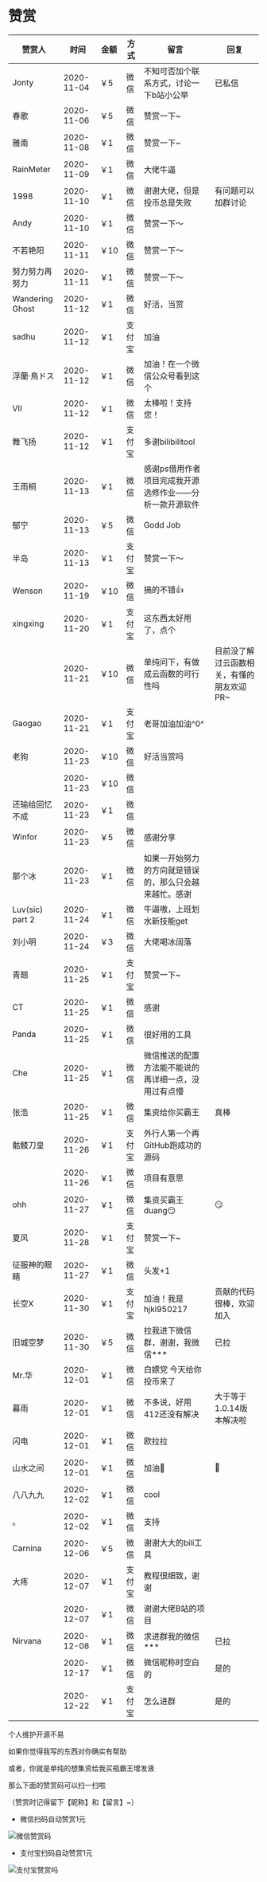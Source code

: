 # 赞赏

| 赞赏人 | 时间 | 金额 | 方式 | 留言 | 回复
| ---------- | -------------- | -------------- | -------------- | -------------- | -------------- |
| Jonty | 2020-11-04 | ￥5 | 微信 | 不知可否加个联系方式，讨论一下b站小公举 | 已私信 |
| 春歌 | 2020-11-06 | ￥5 | 微信 | 赞赏一下~ |  |
| 雅南 | 2020-11-08 | ￥1 | 微信 | 赞赏一下~ |  |
| RainMeter | 2020-11-09 | ￥1 | 微信 | 大佬牛逼 |  |
| 1998 | 2020-11-10 | ￥1 | 微信 | 谢谢大佬，但是投币总是失败 | 有问题可以加群讨论 |
| Andy | 2020-11-10 | ￥1 | 微信 | 赞赏一下～ |  |
| 不若艳阳 | 2020-11-11 | ￥10 | 微信 | 赞赏一下～ |  |
| 努力努力再努力 | 2020-11-11 | ￥1 | 微信 | 赞赏一下～ |  |
| Wandering Ghost | 2020-11-12 | ￥1 | 微信 | 好活，当赏 |  |
| sadhu | 2020-11-12 | ￥1 | 支付宝 | 加油 |  |
| 浮蘭·鳥ドス | 2020-11-12 | ￥1 | 微信 | 加油！在一个微信公众号看到这个 |  |
| Ⅶ | 2020-11-12 | ￥1 | 微信 | 太棒啦！支持您！ |  |
| 舞飞扬 | 2020-11-12 | ￥1 | 支付宝 | 多谢bilibilitool |  |
| 王雨桐 | 2020-11-13 | ￥1 | 微信 | 感谢ps借用作者项目完成我开源选修作业——分析一款开源软件 |  |
| 郁宁 | 2020-11-13 | ￥5 | 微信 | Godd Job |  |
| 半岛 | 2020-11-13 | ￥1 | 支付宝 | 赞赏一下～ |  |
| Wenson | 2020-11-19 | ￥10 | 微信 | 搞的不错👍 |  |
| xingxing | 2020-11-20 | ￥1 | 支付宝 | 这东西太好用了，点个 |  |
|  | 2020-11-21 | ￥10 | 微信 | 单纯问下，有做成云函数的可行性吗 | 目前没了解过云函数相关，有懂的朋友欢迎PR~ |
| Gaogao | 2020-11-21 | ￥1 | 支付宝 | 老哥加油加油^0^ |  |
| 老狗 | 2020-11-23 | ￥10 | 微信 | 好活当赏吗 |  |
|  | 2020-11-23 | ￥10 | 微信 |  |  |
| 还输给回忆不成 | 2020-11-23 | ￥1 | 微信 |  |  |
| Winfor | 2020-11-23 | ￥5 | 微信 | 感谢分享 |  |
| 那个冰 | 2020-11-23 | ￥1 | 微信 | 如果一开始努力的方向就是错误的，那么只会越来越忙。感谢 |  |
| Luv(sic) part 2 | 2020-11-24 | ￥1 | 微信 | 牛逼嗷，上班划水新技能get |  |
| 刘小明 | 2020-11-24 | ￥3 | 微信 | 大佬喝冰阔落 |  |
| 青翘 | 2020-11-25 | ￥1 | 支付宝 | 赞赏一下~ |  |
| CT | 2020-11-25 | ￥1 | 微信 | 感谢 |  |
| Panda | 2020-11-25 | ￥1 | 微信 | 很好用的工具 |  |
| Che | 2020-11-25 | ￥1 | 微信 | 微信推送的配置方法能不能说的再详细一点，没用过有点懵 |  |
| 张浩 | 2020-11-25 | ￥1 | 微信 | 集资给你买霸王 | 真棒 |
| 骷髅刀皇 | 2020-11-26 | ￥1 | 支付宝 | 外行人第一个再GitHub跑成功的源码 |  |
|  | 2020-11-26 | ￥1 | 微信 | 项目有意思 |  |
| ohh | 2020-11-27 | ￥1 | 微信 | 集资买霸王 duang😏 | 😏 |
| 夏风 | 2020-11-28 | ￥1 | 支付宝 | 赞赏一下~ |  |
| 征服神的眼睛 | 2020-11-27 | ￥1 | 微信 | 头发+1 |  |
| 长空X | 2020-11-30 | ￥1 | 支付宝 | 加油！我是hjkl950217 | 贡献的代码很棒，欢迎加入 |
| 旧城空梦 | 2020-11-30 | ￥5 | 微信 | 拉我进下微信群，谢谢，我微信*** | 已拉 |
| Mr.华 | 2020-12-01 | ￥1 | 微信 | 白嫖党 今天给你投币来了 |  |
| 暮雨 | 2020-12-01 | ￥1 | 微信 | 不多说，好用412还没有解决 | 大于等于1.0.14版本解决啦 |
| 闪电 | 2020-12-01 | ￥1 | 微信 | 欧拉拉 |  |
| 山水之间 | 2020-12-01 | ￥1 | 微信 | 加油💪 | 💪 |
| 八八九九 | 2020-12-02 | ￥1 | 微信 | cool |  |
| 。 | 2020-12-02 | ￥1 | 微信 | 支持 |  |
| Carnina | 2020-12-06 | ￥5 | 微信 | 谢谢大大的bili工具 |  |
| 大疼 | 2020-12-07 | ￥1 | 支付宝 | 教程很细致，谢谢 |  |
|  | 2020-12-07 | ￥1 | 微信 | 谢谢大佬B站的项目 |  |
| Nirvana | 2020-12-08 | ￥1 | 微信 | 求进群我的微信*** | 已拉 |
|  | 2020-12-17 | ￥1 | 微信 | 微信昵称时空白的 | 是的 |
|  | 2020-12-22 | ￥1 | 支付宝 | 怎么进群 | 是的 |


个人维护开源不易

如果你觉得我写的东西对你确实有帮助

或者，你就是单纯的想集资给我买瓶霸王增发液

那么下面的赞赏码可以扫一扫啦

（赞赏时记得留下【昵称】和【留言】~）

* 微信扫码自动赞赏1元

![微信赞赏码](https://www.cnblogs.com/images/cnblogs_com/RayWang/1490646/o_%e5%be%ae%e4%bf%a1%e8%b5%9e%e8%b5%8f%e7%a0%81.jpg)

* 支付宝扫码自动赞赏1元

![支付宝赞赏吗](https://img2018.cnblogs.com/blog/1327955/201907/1327955-20190722174147547-1575068076.jpg)
